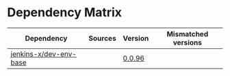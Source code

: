 # Dependency Matrix

Dependency | Sources | Version | Mismatched versions
---------- | ------- | ------- | -------------------
[jenkins-x/dev-env-base](https://github.com/jenkins-x/dev-env-base) |  | [0.0.96](https://github.com/jenkins-x/dev-env-base/releases/tag/v0.0.96) | 
